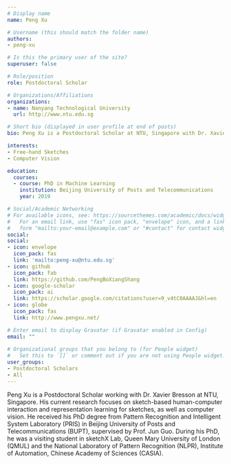 ```yaml
---
# Display name
name: Peng Xu

# Username (this should match the folder name)
authors:
- peng-xu

# Is this the primary user of the site?
superuser: false

# Role/position
role: Postdoctoral Scholar

# Organizations/Affiliations
organizations:
- name: Nanyang Technological University
  url: http://www.ntu.edu.sg

# Short bio (displayed in user profile at end of posts)
bio: Peng Xu is a Postdoctoral Scholar at NTU, Singapore with Dr. Xavier Bresson, working on computer vision and free-hand sketches.

interests:
- Free-hand Sketches
- Computer Vision

education:
  courses:
  - course: PhD in Machine Learning
    institution: Beijing University of Posts and Telecommunications
    year: 2019

# Social/Academic Networking
# For available icons, see: https://sourcethemes.com/academic/docs/widgets/#icons
#   For an email link, use "fas" icon pack, "envelope" icon, and a link in the
#   form "mailto:your-email@example.com" or "#contact" for contact widget.
social:
social:
- icon: envelope
  icon_pack: fas
  link: 'mailto:peng-xu@ntu.edu.sg'
- icon: github
  icon_pack: fab
  link: https://github.com/PengBoXiangShang
- icon: google-scholar
  icon_pack: ai
  link: https://scholar.google.com/citations?user=9_v4tC0AAAAJ&hl=en
- icon: globe
  icon_pack: fas
  link: http://www.pengxu.net/

# Enter email to display Gravatar (if Gravatar enabled in Config)
email: ""
  
# Organizational groups that you belong to (for People widget)
#   Set this to `[]` or comment out if you are not using People widget.  
user_groups:
- Postdoctoral Scholars
- All
---
```


Peng Xu is a Postdoctoral Scholar working with Dr. Xavier Bresson at NTU, Singapore. 
His current research focuses on sketch-based human-computer interaction and representation learning for sketches, as well as computer vision. 
He received his PhD degree from Pattern Recognition and Intelligent System Laboratory (PRIS) in Beijing University of Posts and Telecommunications (BUPT), supervised by Prof. Jun Guo. 
During his PhD, he was a visiting student in sketchX Lab, Queen Mary University of London (QMUL) and the National Laboratory of Pattern Recognition (NLPR), Institute of Automation, Chinese Academy of Sciences (CASIA).
